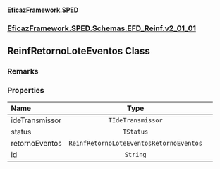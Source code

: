#### [EficazFramework.SPED](EficazFrameworkSPED.md 'EficazFramework SPED')
### [EficazFramework.SPED.Schemas.EFD_Reinf.v2_01_01](EficazFramework.SPED.Schemas.EFD_Reinf.v2_01_01.md 'EficazFramework.SPED.Schemas.EFD_Reinf.v2_01_01')

## ReinfRetornoLoteEventos Class

### Remarks
### Properties

| Name | Type | |
| :--- | :---: | :--- |
| ideTransmissor | `TIdeTransmissor` |  |
| status | `TStatus` |  |
| retornoEventos | `ReinfRetornoLoteEventosRetornoEventos` |  |
| id | `String` |  |
